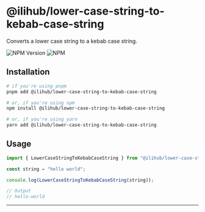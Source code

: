 # @ilihub/lower-case-string-to-kebab-case-string

Converts a lower case string to a kebab case string.

![NPM Version](https://img.shields.io/npm/v/%40ilihub%2Flower-case-string-to-kebab-case-string?color=33cd56&logo=npm)
![NPM](https://img.shields.io/npm/l/%40ilihub%2Flower-case-string-to-kebab-case-string)

## Installation

```bash
# if you're using pnpm
pnpm add @ilihub/lower-case-string-to-kebab-case-string

# or, if you're using npm
npm install @ilihub/lower-case-string-to-kebab-case-string

# or, if you're using yarn
yarn add @ilihub/lower-case-string-to-kebab-case-string
```

## Usage

```javascript
import { LowerCaseStringToKebabCaseString } from "@ilihub/lower-case-string-to-kebab-case-string";

const string = "hello world";

console.log(LowerCaseStringToKebabCaseString(string));

// Output
// hello-world
```

---
